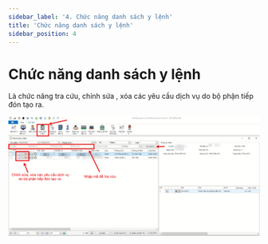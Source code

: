 ```yaml
---
sidebar_label: '4. Chức năng danh sách y lệnh'
title: 'Chức năng danh sách y lệnh'
sidebar_position: 4
---
```


# Chức năng danh sách y lệnh
Là chức năng tra cứu, chỉnh sửa , xóa các yêu cầu dịch vụ do bộ phận tiếp đón tạo ra.

<div className="center-container">
  <img src="/img/chuc-nang-danh-sach-y-lenh.jpg" alt="Chức năng danh sách y lệnh" />
</div>